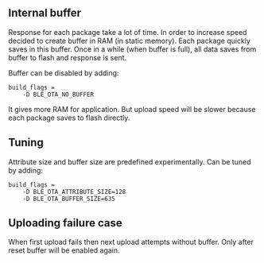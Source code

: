 ## Internal buffer
Response for each package take a lot of time.
In order to increase speed decided to create buffer in RAM (in static memory).
Each package quickly saves in this buffer.
Once in a while (when buffer is full), all data saves from buffer to flash and response is sent.

Buffer can be disabled by adding:
```
build_flags =
	-D BLE_OTA_NO_BUFFER
```
It gives more RAM for application. But upload speed will be slower because each package saves to flash directly.

## Tuning
Attribute size and buffer size are predefined experimentally. Can be tuned by adding:
```
build_flags =
	-D BLE_OTA_ATTRIBUTE_SIZE=128
	-D BLE_OTA_BUFFER_SIZE=635
```

## Uploading failure case
When first upload fails then next upload attempts without buffer.
Only after reset buffer will be enabled again.
